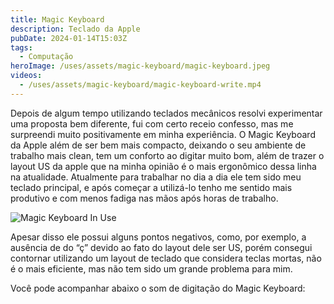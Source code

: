 ```yaml
---
title: Magic Keyboard
description: Teclado da Apple
pubDate: 2024-01-14T15:03Z
tags:
  - Computação
heroImage: /uses/assets/magic-keyboard/magic-keyboard.jpeg
videos:
  - /uses/assets/magic-keyboard/magic-keyboard-write.mp4
---
```

Depois de algum tempo utilizando teclados mecânicos resolvi experimentar uma proposta bem diferente, fui com certo receio confesso, mas me surpreendi muito positivamente em minha experiência. O Magic Keyboard da Apple além de ser bem mais compacto, deixando o seu ambiente de trabalho mais clean, tem um conforto ao digitar muito bom, além de trazer o layout US da apple que na minha opinião é o mais ergonômico dessa linha na atualidade. Atualmente para trabalhar no dia a dia ele tem sido meu teclado principal, e após começar a utilizá-lo tenho me sentido mais produtivo e com menos fadiga nas mãos após horas de trabalho.

![Magic Keyboard In Use](/uses/assets/magic-keyboard/magic-keyboard-in-use.jpeg)

Apesar disso ele possui alguns pontos negativos, como, por exemplo, a ausência de do “ç” devido ao fato do layout dele ser US, porém consegui contornar utilizando um layout de teclado que considera teclas mortas, não é o mais eficiente, mas não tem sido um grande problema para mim.

Você pode acompanhar abaixo o som de digitação do Magic Keyboard: